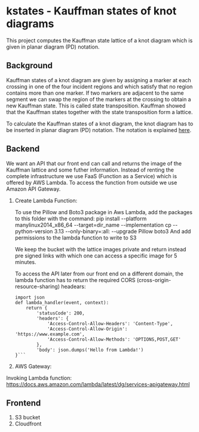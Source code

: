# kstates - Kauffman states of knot diagrams
This project computes the Kauffman state lattice of a knot diagram which is 
given in planar diagram (PD) notation.

## Background
Kauffman states of a knot diagram are given by assigning a marker at each crossing in one of the four incident regions and which satisfy that no region contains more than one marker.
If two markers are adjacent to the same segment we can swap the region of the markers at the crossing to obtain a new Kauffman state. This is called state transposition.
Kauffman showed that the Kauffman states together with the state transposition form a lattice.

To calculate the Kauffman states of a knot diagram, the knot diagram has to be inserted 
in planar diagram (PD) notation. The notation is explained [here](https://knotinfo.math.indiana.edu/descriptions/pd_notation.html).

## Backend
We want an API that our front end can call and returns the image of the Kauffman lattice and some futher information. Instead of renting the complete infrastructure we use FaaS (Function as a Service) which is offered by AWS Lambda. To access the function from outside we use Amazon API Gateway.
1. Create Lambda Function:

    To use the Pillow and Boto3 package in Aws Lambda, add the packages to this folder with the command:
    pip install --platform manylinux2014_x86_64 --target=dir_name --implementation cp --python-version 3.13 --only-binary=:all: --upgrade Pillow boto3 
    And add permissions to the lambda function to write to S3

    We keep the bucket with the lattice images private and return instead pre signed links with which one can access a specific image for 5 minutes.

    To access the API later from our front end on a different domain, the lambda function has to return the required CORS (cross-origin-resource-sharing) headears:
    ```
    import json
    def lambda_handler(event, context):
        return {
            'statusCode': 200,
            'headers': {
                'Access-Control-Allow-Headers': 'Content-Type',
                'Access-Control-Allow-Origin': 'https://www.example.com',
                'Access-Control-Allow-Methods': 'OPTIONS,POST,GET'
            },
            'body': json.dumps('Hello from Lambda!')
    }```
    
2. AWS Gateway:


Invoking Lambda function:    https://docs.aws.amazon.com/lambda/latest/dg/services-apigateway.html 

## Frontend
1. S3 bucket
2. Cloudfront

